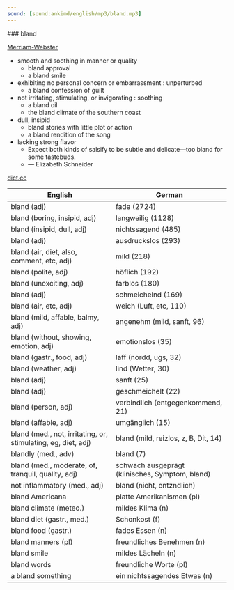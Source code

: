 ```yaml
---
sound: [sound:ankimd/english/mp3/bland.mp3]
---
```


\### bland

[Merriam-Webster](https://www.merriam-webster.com/dictionary/bland)

- smooth and soothing in manner or quality
    - bland approval
    - a bland smile
- exhibiting no personal concern or embarrassment : unperturbed
    - a bland confession of guilt
- not irritating, stimulating, or invigorating : soothing
    - a bland oil
    - the bland climate of the southern coast
- dull, insipid
    - bland stories with little plot or action
    - a bland rendition of the song
- lacking strong flavor
    - Expect both kinds of salsify to be subtle and delicate—too bland for some tastebuds.
    - — Elizabeth Schneider

[dict.cc](https://www.dict.cc/bland)

| English        | German       |
| -------------- | ------------ |
| bland (adj) | fade (2724) |
| bland (boring, insipid, adj) | langweilig (1128) |
| bland (insipid, dull, adj) | nichtssagend (485) |
| bland (adj) | ausdruckslos (293) |
| bland (air, diet, also, comment, etc, adj) | mild (218) |
| bland (polite, adj) | höflich (192) |
| bland (unexciting, adj) | farblos (180) |
| bland (adj) | schmeichelnd (169) |
| bland (air, etc, adj) | weich (Luft, etc, 110) |
| bland (mild, affable, balmy, adj) | angenehm (mild, sanft, 96) |
| bland (without, showing, emotion, adj) | emotionslos (35) |
| bland (gastr., food, adj) | laff (nordd, ugs, 32) |
| bland (weather, adj) | lind (Wetter, 30) |
| bland (adj) | sanft (25) |
| bland (adj) | geschmeichelt (22) |
| bland (person, adj) | verbindlich (entgegenkommend, 21) |
| bland (affable, adj) | umgänglich (15) |
| bland (med., not, irritating, or, stimulating, eg, diet, adj) | bland (mild, reizlos, z, B, Dit, 14) |
| blandly (med., adv) | bland (7) |
| bland (med., moderate, of, tranquil, quality, adj) | schwach ausgeprägt (klinisches, Symptom, bland) |
| not inflammatory (med., adj) | bland (nicht, entzndlich) |
| bland Americana | platte Amerikanismen (pl) |
| bland climate (meteo.) | mildes Klima (n) |
| bland diet (gastr., med.) | Schonkost (f) |
| bland food (gastr.) | fades Essen (n) |
| bland manners (pl) | freundliches Benehmen (n) |
| bland smile | mildes Lächeln (n) |
| bland words | freundliche Worte (pl) |
| a bland something | ein nichtssagendes Etwas (n) |

